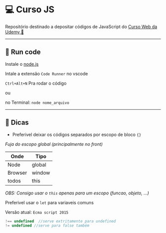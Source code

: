 # 💻 Curso JS

Repositório destinado a depositar códigos de JavaScript do [Curso Web da Udemy 🔗](https://www.udemy.com/course/curso-web/)
____
## 🚀 Run code
Instale o [node.js](https://nodejs.org/en/)

Intale a extensão `Code Runner` no vscode

`Ctrl+Alt+N` Pra rodar o código 

ou

no Terminal: `node nome_arquivo`
_____
## 🚨 Dicas

* Preferivel deixar os códigos separados por escopo de bloco `{}`

_Fuja do escopo global (principalmente no front)_

Onde | Tipo
------|------
Node| global
Browser | window
todos | this

_*OBS:* Consigo usar o `this` apenas para um escopo (funcao, objeto, ...)_

Preferivel usar o `let` para variaveis comuns

Versão atual: `Ecma script 2015`

~~~~javascript
!== undefined  //serve extritamente para undefined
!= undefined //serve para false também
~~~~